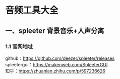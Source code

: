 # 音频工具大全

## 一、spleeter 背景音乐+人声分离
### 1.1 官网地址
github：https://github.com/deezer/spleeter/releases       
spleetergui：https://makenweb.com/SpleeterGUI        
知乎：https://zhuanlan.zhihu.com/p/597236626


